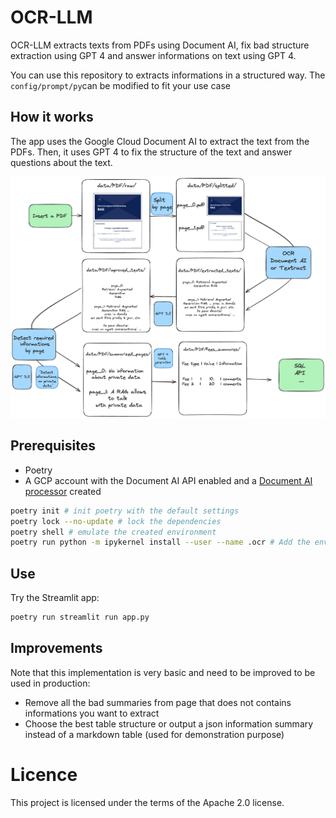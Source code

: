 # OCR-LLM

OCR-LLM extracts texts from PDFs using Document AI, fix bad structure extraction using GPT 4 and answer informations on text using GPT 4.

You can use this repository to extracts informations in a structured way.
The `config/prompt/py`can be modified to fit your use case

## How it works
The app uses the Google Cloud Document AI to extract the text from the PDFs. Then, it uses GPT 4 to fix the structure of the text and answer questions about the text.

![How it works](./docs/images/schema.png)

## Prerequisites
- Poetry
- A GCP account with the Document AI API enabled and a [Document AI processor](https://cloud.google.com/document-ai?hl=en) created
```bash
poetry init # init poetry with the default settings
poetry lock --no-update # lock the dependencies
poetry shell # emulate the created environment
poetry run python -m ipykernel install --user --name .ocr # Add the environment to jupyter if you try the tutorials
```

## Use
Try the Streamlit app:
```python
poetry run streamlit run app.py
```

## Improvements

Note that this implementation is very basic and need to be improved to be used in production:
- Remove all the bad summaries from page that does not contains informations you want to extract
- Choose the best table structure or output a json information summary instead of a markdown table (used for demonstration purpose)

# Licence

This project is licensed under the terms of the Apache 2.0 license.

